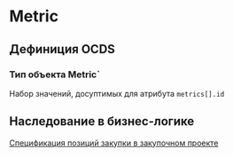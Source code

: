 # Metric
## Дефиниция OCDS
[](/schema/definitions/Metric.schema.json)
### Тип объекта Metric`
Набор значений, досуптимых для атрибута `metrics[].id`
[](/schema/definitions/codelists/awardStatuses.csv)
## Наследование в бизнес-логике
[Спецификация позиций закупки в закупочном проекте](/schema/definitions/Metric/defs/tender.targets[*].schema.json)
